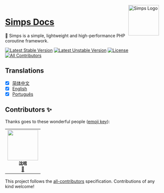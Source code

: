 <img align="right" width="100" src="https://cdn.jsdelivr.net/gh/simple-swoole/docs/docs/logo.png" alt="Simps Logo"/>

<h1 align="left"><a href="https://doc.simps.io">Simps Docs</a></h1>

🚀 Simps is a simple, lightweight and high-performance PHP coroutine framework.

[![Latest Stable Version](https://poser.pugx.org/simple-swoole/simps/v/stable.svg)](https://packagist.org/packages/simple-swoole/simps) 
[![Latest Unstable Version](https://poser.pugx.org/simple-swoole/simps/v/unstable.svg)](https://packagist.org/packages/simple-swoole/simps)
[![License](https://poser.pugx.org/simple-swoole/simps/license)](https://packagist.org/packages/simple-swoole/simps) 
[![All Contributors](https://img.shields.io/github/contributors/simple-swoole/docs?color=orange)](https://github.com/simple-swoole/docs/graphs/contributors)

## Translations

* [x] [简体中文](https://simps.io/#/zh-cn/)
* [x] [English](https://simps.io/#/en/)
* [x] [Português](https://simps.io/#/pt-br/)

## Contributors ✨

Thanks goes to these wonderful people ([emoji key](https://allcontributors.org/docs/en/emoji-key)):

<!-- ALL-CONTRIBUTORS-LIST:START - Do not remove or modify this section -->
<!-- prettier-ignore-start -->
<!-- markdownlint-disable -->
<table>
  <tr>
    <td align="center"><a href="http://qq52o.me"><img src="https://avatars3.githubusercontent.com/u/33931153?v=4" width="100px;" alt=""/><br /><sub><b>沈唁</b></sub></a><br /><a href="https://github.com/simple-swoole/docs/commits?author=sy-records" title="Documentation">📖</a></td>
  </tr>
</table>

<!-- markdownlint-enable -->
<!-- prettier-ignore-end -->
<!-- ALL-CONTRIBUTORS-LIST:END -->

This project follows the [all-contributors](https://github.com/all-contributors/all-contributors) specification. Contributions of any kind welcome!
